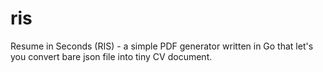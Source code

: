 # ris
Resume in Seconds (RIS) - a simple PDF generator written in Go that let's you convert bare json file into tiny CV document.
